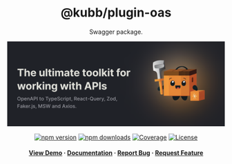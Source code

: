 <div align="center">

<!-- <img src="assets/logo.png" alt="logo" width="200" height="auto" /> -->
<h1>@kubb/plugin-oas</h1>

<p>
   Swagger package.
  </p>
  <img src="https://raw.githubusercontent.com/kubb-labs/kubb/main/assets/banner.png" alt="logo"  height="auto" />

[![npm version][npm-version-src]][npm-version-href]
[![npm downloads][npm-downloads-src]][npm-downloads-href]
[![Coverage][coverage-src]][coverage-href]
[![License][license-src]][license-href]

<!-- ALL-CONTRIBUTORS-BADGE:START - Do not remove or modify this section -->
<!-- ALL-CONTRIBUTORS-BADGE:END -->
</p>

<h4>
    <a href="https://codesandbox.io/s/github/kubb-labs/kubb/tree/alpha/examples/typescript" target="_blank">View Demo</a>
    <span> · </span>
      <a href="https://kubb.dev/" target="_blank">Documentation</a>
    <span> · </span>
      <a href="https://github.com/kubb-labs/kubb/issues/" target="_blank">Report Bug</a>
    <span> · </span>
      <a href="https://github.com/kubb-labs/kubb/issues/" target="_blank">Request Feature</a>
  </h4>
</div>

<!-- Badges -->

[npm-version-src]: https://img.shields.io/npm/v/@kubb/plugin-oas?flat&colorA=18181B&colorB=f58517
[npm-version-href]: https://npmjs.com/package/@kubb/plugin-oas
[npm-downloads-src]: https://img.shields.io/npm/dm/@kubb/plugin-oas?flat&colorA=18181B&colorB=f58517
[npm-downloads-href]: https://npmjs.com/package/@kubb/plugin-oas
[license-src]: https://img.shields.io/github/license/kubb-labs/kubb.svg?flat&colorA=18181B&colorB=f58517
[license-href]: https://github.com/kubb-labs/kubb/blob/main/LICENSE
[build-src]: https://img.shields.io/github/actions/workflow/status/kubb-labs/kubb/ci.yaml?style=flat&colorA=18181B&colorB=f58517
[build-href]: https://www.npmjs.com/package/@kubb/plugin-oas
[minified-src]: https://img.shields.io/bundlephobia/min/@kubb/plugin-oas?style=flat&colorA=18181B&colorB=f58517
[minified-href]: https://www.npmjs.com/package/@kubb/plugin-oas
[coverage-src]: https://img.shields.io/codecov/c/github/kubb-labs/kubb?style=flat&colorA=18181B&colorB=f58517
[coverage-href]: https://www.npmjs.com/package/@kubb/plugin-oas
